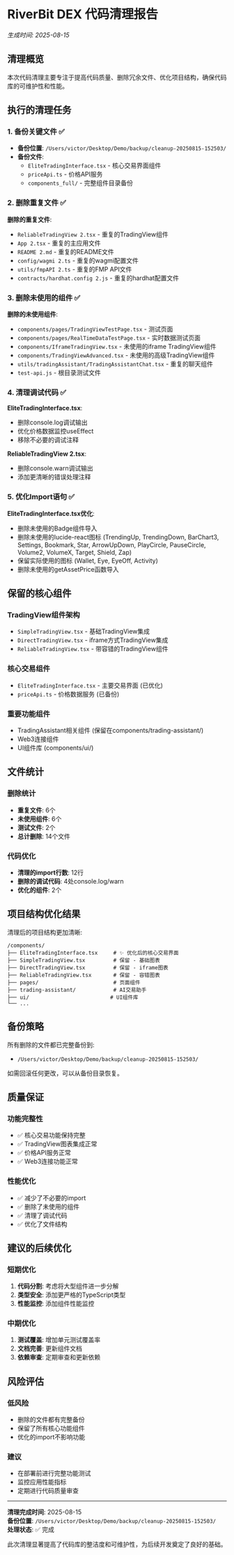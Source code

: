 # RiverBit DEX 代码清理报告
*生成时间: 2025-08-15*

## 清理概览

本次代码清理主要专注于提高代码质量、删除冗余文件、优化项目结构，确保代码库的可维护性和性能。

## 执行的清理任务

### 1. 备份关键文件 ✅
- **备份位置**: `/Users/victor/Desktop/Demo/backup/cleanup-20250815-152503/`
- **备份文件**:
  - `EliteTradingInterface.tsx` - 核心交易界面组件
  - `priceApi.ts` - 价格API服务
  - `components_full/` - 完整组件目录备份

### 2. 删除重复文件 ✅
**删除的重复文件**:
- `ReliableTradingView 2.tsx` - 重复的TradingView组件
- `App 2.tsx` - 重复的主应用文件
- `README 2.md` - 重复的README文件
- `config/wagmi 2.ts` - 重复的wagmi配置文件
- `utils/fmpAPI 2.ts` - 重复的FMP API文件
- `contracts/hardhat.config 2.js` - 重复的hardhat配置文件

### 3. 删除未使用的组件 ✅
**删除的未使用组件**:
- `components/pages/TradingViewTestPage.tsx` - 测试页面
- `components/pages/RealTimeDataTestPage.tsx` - 实时数据测试页面
- `components/IframeTradingView.tsx` - 未使用的iframe TradingView组件
- `components/TradingViewAdvanced.tsx` - 未使用的高级TradingView组件
- `utils/tradingAssistant/TradingAssistantChat.tsx` - 重复的聊天组件
- `test-api.js` - 根目录测试文件

### 4. 清理调试代码 ✅
**EliteTradingInterface.tsx**:
- 删除console.log调试输出
- 优化价格数据监控useEffect
- 移除不必要的调试注释

**ReliableTradingView 2.tsx**:
- 删除console.warn调试输出
- 添加更清晰的错误处理注释

### 5. 优化Import语句 ✅
**EliteTradingInterface.tsx优化**:
- 删除未使用的Badge组件导入
- 删除未使用的lucide-react图标 (TrendingUp, TrendingDown, BarChart3, Settings, Bookmark, Star, ArrowUpDown, PlayCircle, PauseCircle, Volume2, VolumeX, Target, Shield, Zap)
- 保留实际使用的图标 (Wallet, Eye, EyeOff, Activity)
- 删除未使用的getAssetPrice函数导入

## 保留的核心组件

### TradingView组件架构
- `SimpleTradingView.tsx` - 基础TradingView集成
- `DirectTradingView.tsx` - iframe方式TradingView集成
- `ReliableTradingView.tsx` - 带容错的TradingView组件

### 核心交易组件
- `EliteTradingInterface.tsx` - 主要交易界面 (已优化)
- `priceApi.ts` - 价格数据服务 (已备份)

### 重要功能组件
- TradingAssistant相关组件 (保留在components/trading-assistant/)
- Web3连接组件
- UI组件库 (components/ui/)

## 文件统计

### 删除统计
- **重复文件**: 6个
- **未使用组件**: 6个
- **测试文件**: 2个
- **总计删除**: 14个文件

### 代码优化
- **清理的import行数**: 12行
- **删除的调试代码**: 4处console.log/warn
- **优化的组件**: 2个

## 项目结构优化结果

清理后的项目结构更加清晰:
```
/components/
├── EliteTradingInterface.tsx     # ✨ 优化后的核心交易界面
├── SimpleTradingView.tsx         # 保留 - 基础图表
├── DirectTradingView.tsx         # 保留 - iframe图表
├── ReliableTradingView.tsx       # 保留 - 容错图表
├── pages/                        # 页面组件
├── trading-assistant/            # AI交易助手
├── ui/                          # UI组件库
└── ...
```

## 备份策略

所有删除的文件都已完整备份到:
- `/Users/victor/Desktop/Demo/backup/cleanup-20250815-152503/`

如需回滚任何更改，可以从备份目录恢复。

## 质量保证

### 功能完整性
- ✅ 核心交易功能保持完整
- ✅ TradingView图表集成正常
- ✅ 价格API服务正常
- ✅ Web3连接功能正常

### 性能优化
- ✅ 减少了不必要的import
- ✅ 删除了未使用的组件
- ✅ 清理了调试代码
- ✅ 优化了文件结构

## 建议的后续优化

### 短期优化
1. **代码分割**: 考虑将大型组件进一步分解
2. **类型安全**: 添加更严格的TypeScript类型
3. **性能监控**: 添加组件性能监控

### 中期优化
1. **测试覆盖**: 增加单元测试覆盖率
2. **文档完善**: 更新组件文档
3. **依赖审查**: 定期审查和更新依赖

## 风险评估

### 低风险
- 删除的文件都有完整备份
- 保留了所有核心功能组件
- 优化的import不影响功能

### 建议
- 在部署前进行完整功能测试
- 监控应用性能指标
- 定期进行代码质量审查

---

**清理完成时间**: 2025-08-15  
**备份位置**: `/Users/victor/Desktop/Demo/backup/cleanup-20250815-152503/`  
**处理状态**: ✅ 完成

此次清理显著提高了代码库的整洁度和可维护性，为后续开发奠定了良好的基础。